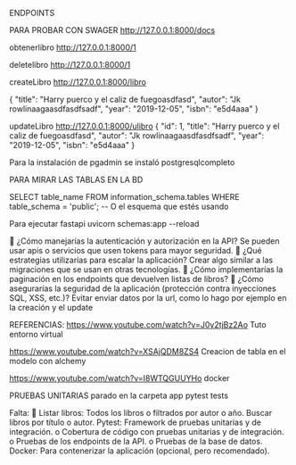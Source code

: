ENDPOINTS

PARA PROBAR CON SWAGER
http://127.0.0.1:8000/docs

obtenerlibro
http://127.0.0.1:8000/1

deletelibro
http://127.0.0.1:8000/1

createLibro
http://127.0.0.1:8000/libro

{
    "title": "Harry puerco y el caliz de fuegoasdfasd",
    "autor": "Jk rowlinaagaasdfasdfsadf",
    "year": "2019-12-05",
    "isbn": "e5d4aaa"
}

updateLibro
http://127.0.0.1:8000/ulibro
{
    "id": 1,
    "title": "Harry puerco y el caliz de fuegoasdfasd",
    "autor": "Jk rowlinaagaasdfasdfsadf",
    "year": "2019-12-05",
    "isbn": "e5d4aaa"
}

Para la instalación de pgadmin se instaló postgresqlcompleto

PARA MIRAR LAS TABLAS EN LA BD

SELECT table_name
FROM information_schema.tables
WHERE table_schema = 'public'; -- O el esquema que estés usando

Para ejecutar fastapi
uvicorn schemas:app --reload

 ¿Cómo manejarías la autenticación y autorización en la API?
Se pueden usar apis o servicios que usen tokens para mayor seguridad.
 ¿Qué estrategias utilizarías para escalar la aplicación?
Crear algo similar a las migraciones que se usan en otras tecnologías.
 ¿Cómo implementarías la paginación en los endpoints que devuelven listas
de libros?
 ¿Cómo asegurarías la seguridad de la aplicación (protección contra
inyecciones SQL, XSS, etc.)?
Evitar enviar datos por la url, como lo hago por ejemplo en la creación y el update 


REFERENCIAS:
https://www.youtube.com/watch?v=J0y2tjBz2Ao
Tuto entorno virtual

https://www.youtube.com/watch?v=XSAjQDM8ZS4
Creacion de tabla en el modelo con alchemy

https://www.youtube.com/watch?v=I8WTQGUUYHo
docker 

PRUEBAS UNITARIAS
parado en la carpeta app
pytest tests

Falta:
 Listar libros: Todos los libros o filtrados por autor o año.
Buscar libros por título o autor.
Pytest: Framework de pruebas unitarias y de integración.
        o Cobertura de código con pruebas unitarias y de integración.
        o Pruebas de los endpoints de la API.
        o Pruebas de la base de datos.
Docker: Para contenerizar la aplicación (opcional, pero recomendado).





